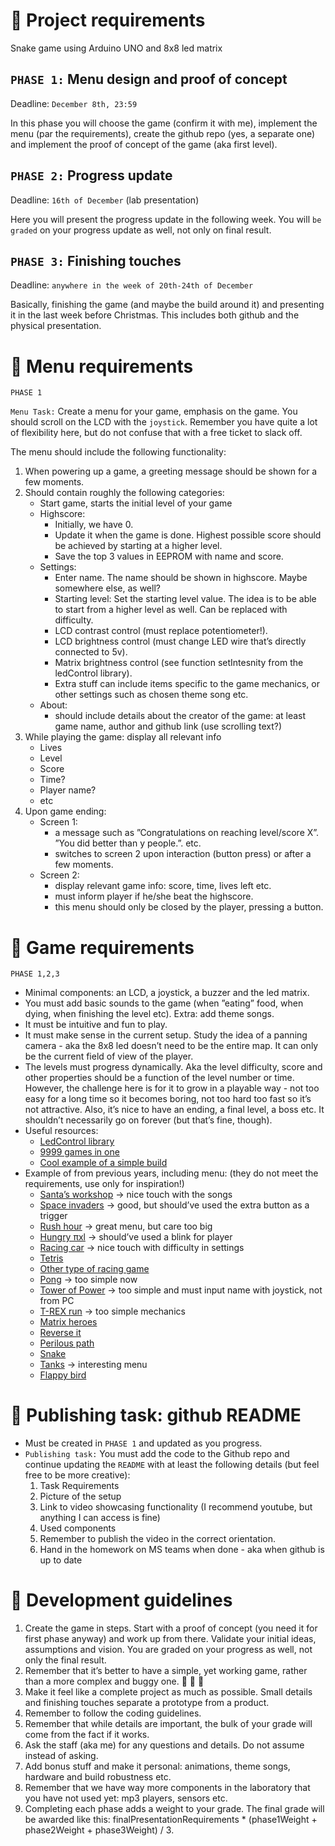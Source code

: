 # :robot: Project requirements 
Snake game using Arduino UNO and 8x8 led matrix

## ```PHASE 1:``` Menu design and proof of concept
Deadline: ```December 8th, 23:59```
 
In this phase you will choose the
game (confirm it with me), implement the menu (par the requirements),
create the github repo (yes, a separate one) and implement the proof of
concept of the game (aka first level).
      
## ```PHASE 2:``` Progress update
Deadline: ```16th of December``` (lab presentation)

Here you will present the progress update in the following
week. You will ```be graded``` on your progress update as well, not
only on final result.

## ```PHASE 3:``` Finishing touches
Deadline: ```anywhere in the week of 20th-24th of December ```

Basically, finishing the game (and maybe the build
around it) and presenting it in the last week before Christmas. This
includes both github and the physical presentation.


# :thought_balloon: Menu requirements 

```PHASE 1```

```Menu Task:``` Create a menu for your game, emphasis on the game. You
should scroll on the LCD with the ```joystick```. Remember you have quite a
lot of flexibility here, but do not confuse that with a free ticket to slack
off. 

The menu should include the following functionality:
1. When powering up a game, a greeting message should be shown for a few moments.
2. Should contain roughly the following categories:
    * Start game, starts the initial level of your game
    * Highscore:
      - Initially, we have 0.
      - Update it when the game is done. Highest possible score should be achieved by starting at a higher level.
      - Save the top 3 values in EEPROM with name and score.
    * Settings:
      - Enter name. The name should be shown in highscore. Maybe somewhere else, as well?
      - Starting level: Set the starting level value. The idea is to be able to start from a higher level as well. Can be replaced with difficulty.
      - LCD contrast control (must replace potentiometer!).
      - LCD brightness control (must change LED wire that’s directly connected to 5v).
      - Matrix brightness control (see function setIntesnity from the ledControl library).
      - Extra stuff can include items specific to the game mechanics, or other settings such as chosen theme song etc.
    * About: 
      - should include details about the creator of the game: at least game name, author and github link (use scrolling text?)
3. While playing the game: display all relevant info
    - Lives
    - Level
    - Score
    - Time?
    - Player name?
    - etc
 4. Upon game ending:
    * Screen 1: 
      - a message such as ”Congratulations on reaching level/score X”. ”You did better than y people.”. etc. 
      - switches to screen 2 upon interaction (button press) or after a few moments.
    * Screen 2: 
      - display relevant game info: score, time, lives left etc.
      - must inform player if he/she beat the highscore. 
      - this menu should only be closed by the player, pressing a button.

# :vulcan_salute: Game requirements

``` PHASE 1,2,3 ```

- Minimal components: an LCD, a joystick, a buzzer and the led matrix.
- You must add basic sounds to the game (when ”eating” food, when dying, when finishing the level etc). Extra: add theme songs.
- It must be intuitive and fun to play.
- It must make sense in the current setup. Study the idea of a panning camera - aka the 8x8 led doesn’t need to be the entire map. It can only be the current field of view of the player.
- The levels must progress dynamically. Aka the level difficulty, score
and other properties should be a function of the level number or time.
However, the challenge here is for it to grow in a playable way - not
too easy for a long time so it becomes boring, not too hard too fast
so it’s not attractive. Also, it’s nice to have an ending, a final level,
a boss etc. It shouldn’t necessarily go on forever (but that’s fine,
though).
- Useful resources:
  - [LedControl library]( http://wayoda.github.io/LedControl/pages/software)
  - [9999 games in one]( https://www.youtube.com/watch?v=RPTanMNGmek)
  - [Cool example of a simple build]( https://www.youtube.com/watch?v=gluRdsmNAwU)
- Example of from previous years, including menu: (they do not
meet the requirements, use only for inspiration!)
  - [Santa’s workshop]( https://www.youtube.com/watch?v=GFQkmgMiz-4) -> nice touch with the songs
  - [Space invaders](https://www.youtube.com/watch?v=QNpVnlfoA0Q) -> good, but should’ve used the extra button as a trigger
  - [Rush hour](https://www.youtube.com/watch?v=x1dpq7ZVwLE) -> great menu, but care too big
  - [Hungry πxl]( https://www.youtube.com/watch?v=-xkd1i6417I) -> should’ve used a blink for player
  - [Racing car](https://drive.google.com/file/d/11A9FUwp7jgpe2jkebaNmO6tHpTHz0t3x/view) -> nice touch with difficulty in settings
  - [Tetris](https://www.youtube.com/watch?v=y1NTdkCfhUc)
  - [Other type of racing game]( https://www.youtube.com/watch?v=P7bDNxj5xQ8)
  - [Pong]( https://www.youtube.com/watch?v=yNq-2f87Ewc) -> too simple now
  - [Tower of Power]( https://www.youtube.com/watch?v=k4eKOsfRSm8) -> too simple and must input name with joystick, not from PC
  - [T-REX run]( https://www.youtube.com/watch?v=FNnYLSPdGB8) -> too simple mechanics
  - [Matrix heroes]( https://www.youtube.com/watch?v=rVG6xQdty2I)
  - [Reverse it]( https://www.youtube.com/watch?v=ipwmN_Qqrns)
  - [Perilous path]( https://drive.google.com/file/d/13Wp0T1PxEz2l59WMqxqNn7WIKvp2JqQh/view)
  - [Snake](https://vimeo.com/307886825)
  - [Tanks]( https://photos.google.com/share/AF1QipPe9G0rZbeXhE3kLTh2TIZrAsjNKgHi_UVzOq6NaGCtsJCHdJwmYUHKM2KYqjSGgg/photo/AF1QipO2QISUSYI9lkNnqdL9NVWhrdaJf_NJgSqPHCLkey=RXdsbmI5QVlINUNxR0JELXQtMldMb0VRRlMzaUhn) -> interesting menu
  - [Flappy bird](https://drive.google.com/file/d/1VHPbNwdJ3gTokfjorNThMMhMGoxdmGS_/view)

# :peacock: Publishing task: github README

- Must be created in ```PHASE 1``` and updated as you progress. 
- ```Publishing task:``` You must add the code to the Github repo and continue updating the
```README``` with at least the following details (but feel free to be more creative):
  1. Task Requirements
  2. Picture of the setup
  3. Link to video showcasing functionality (I recommend youtube, but anything I can access is fine)
  4. Used components
  5. Remember to publish the video in the correct orientation. 
  6. Hand in the homework on MS teams when done - aka when github is up to date

# :t-rex: Development guidelines
1. Create the game in steps. Start with a proof of concept (you need it for first phase anyway) and work up from there. Validate your initial ideas, assumptions and vision. You are graded on your progress as well, not only the final result.
2. Remember that it’s better to have a simple, yet working game, rather than a more complex and buggy one. :lady_beetle: :lady_beetle: :lady_beetle:
3. Make it feel like a complete project as much as possible. Small details and finishing touches separate a prototype from a product.
4. Remember to follow the coding guidelines.
5. Remember that while details are important, the bulk of your grade will come from the fact if it works.
6. Ask the staff (aka me) for any questions and details. Do not assume instead of asking.
7. Add bonus stuff and make it personal: animations, theme songs, hardware and build robustness etc.
8. Remember that we have way more components in the laboratory that you have not used yet: mp3 players, sensors etc.
9. Completing each phase adds a weight to your grade. The final grade will be awarded like this: finalPresentationRequirements * (phase1Weight + phase2Weight + phase3Weight) / 3.
